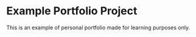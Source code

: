 # Example Portfolio Project
This is an example of personal portfolio made for learning purposes only.
